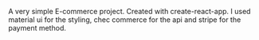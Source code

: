 A very simple E-commerce project.
Created with create-react-app.
I used material ui for the styling, chec commerce for the api and stripe for the payment method.
